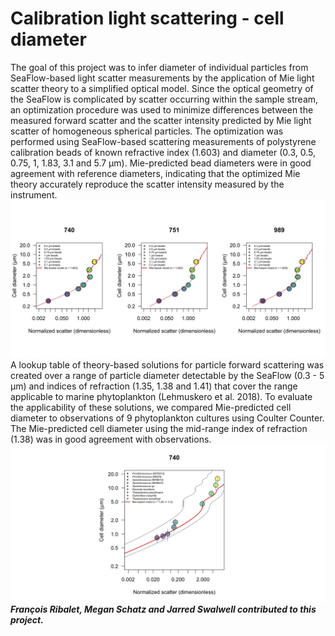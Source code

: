 # Calibration light scattering - cell diameter
The goal of this project was to infer diameter of individual particles from SeaFlow-based light scatter measurements by the application of Mie light scatter theory to a simplified optical model. Since the optical geometry of the SeaFlow is complicated by scatter occurring within the sample stream, an optimization procedure was used to minimize differences between the measured forward scatter and the scatter intensity predicted by Mie light scatter of homogeneous spherical particles. The optimization was performed using SeaFlow-based scattering measurements of polystyrene calibration beads of known refractive index (1.603) and diameter (0.3, 0.5, 0.75, 1, 1.83, 3.1 and 5.7 µm). Mie-predicted bead diameters were in good agreement with reference diameters, indicating that the optimized Mie theory accurately reproduce the scatter intensity measured by the instrument.
![alt text](Mie-beads-scatter.png "Mie-predicted cell diameter compared to observations")
A lookup table of theory-based solutions for particle forward scattering was created over a range of particle diameter detectable by the SeaFlow (0.3 - 5 µm) and indices of refraction (1.35, 1.38 and 1.41) that cover the range applicable to marine phytoplankton (Lehmuskero et al. 2018). To evaluate the applicability of these solutions, we compared Mie-predicted cell diameter to observations of 9 phytoplankton cultures using Coulter Counter. The Mie-predicted cell diameter using the mid-range index of refraction (1.38) was in good agreement with observations.
![alt text](Size-scatter.png "Mie-predicted cell diameter compared to observations")
***François Ribalet, Megan Schatz and Jarred Swalwell contributed to this project.***
